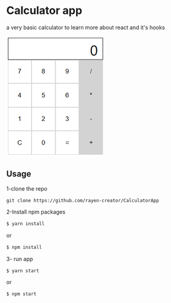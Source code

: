 
# Calculator app

a very basic calculator to learn more about react and it's hooks

<img src="https://github.com/rayen-creator/CalculatorApp/blob/main/demo.PNG" alt="Calculator_app"  />

## Usage

1-clone the repo 

```
git clone https://github.com/rayen-creator/CalculatorApp
```
2-Install npm packages

 ```sh
$ yarn install
 ```
or

```sh
$ npm install
```

3- run app

```sh
$ yarn start
```
or

```sh
$ npm start
```

